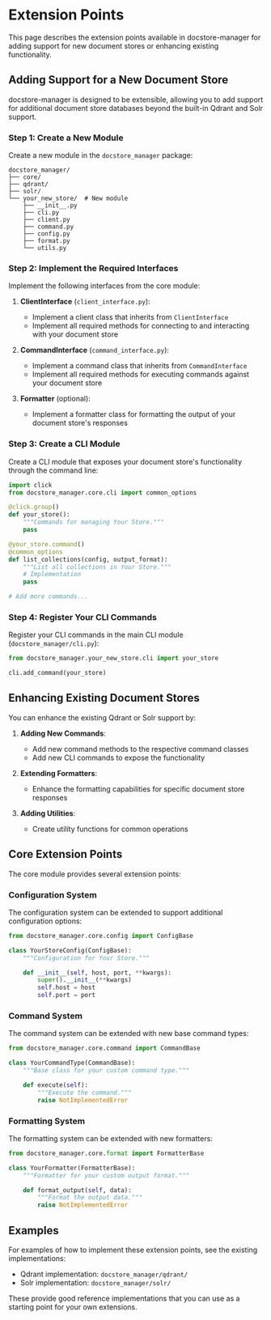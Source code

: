 # Extension Points

This page describes the extension points available in docstore-manager for adding support for new document stores or enhancing existing functionality.

## Adding Support for a New Document Store

docstore-manager is designed to be extensible, allowing you to add support for additional document store databases beyond the built-in Qdrant and Solr support.

### Step 1: Create a New Module

Create a new module in the `docstore_manager` package:

```
docstore_manager/
├── core/
├── qdrant/
├── solr/
└── your_new_store/  # New module
    ├── __init__.py
    ├── cli.py
    ├── client.py
    ├── command.py
    ├── config.py
    ├── format.py
    └── utils.py
```

### Step 2: Implement the Required Interfaces

Implement the following interfaces from the core module:

1. **ClientInterface** (`client_interface.py`):
   - Implement a client class that inherits from `ClientInterface`
   - Implement all required methods for connecting to and interacting with your document store

2. **CommandInterface** (`command_interface.py`):
   - Implement a command class that inherits from `CommandInterface`
   - Implement all required methods for executing commands against your document store

3. **Formatter** (optional):
   - Implement a formatter class for formatting the output of your document store's responses

### Step 3: Create a CLI Module

Create a CLI module that exposes your document store's functionality through the command line:

```python
import click
from docstore_manager.core.cli import common_options

@click.group()
def your_store():
    """Commands for managing Your Store."""
    pass

@your_store.command()
@common_options
def list_collections(config, output_format):
    """List all collections in Your Store."""
    # Implementation
    pass

# Add more commands...
```

### Step 4: Register Your CLI Commands

Register your CLI commands in the main CLI module (`docstore_manager/cli.py`):

```python
from docstore_manager.your_new_store.cli import your_store

cli.add_command(your_store)
```

## Enhancing Existing Document Stores

You can enhance the existing Qdrant or Solr support by:

1. **Adding New Commands**:
   - Add new command methods to the respective command classes
   - Add new CLI commands to expose the functionality

2. **Extending Formatters**:
   - Enhance the formatting capabilities for specific document store responses

3. **Adding Utilities**:
   - Create utility functions for common operations

## Core Extension Points

The core module provides several extension points:

### Configuration System

The configuration system can be extended to support additional configuration options:

```python
from docstore_manager.core.config import ConfigBase

class YourStoreConfig(ConfigBase):
    """Configuration for Your Store."""

    def __init__(self, host, port, **kwargs):
        super().__init__(**kwargs)
        self.host = host
        self.port = port
```

### Command System

The command system can be extended with new base command types:

```python
from docstore_manager.core.command import CommandBase

class YourCommandType(CommandBase):
    """Base class for your custom command type."""

    def execute(self):
        """Execute the command."""
        raise NotImplementedError
```

### Formatting System

The formatting system can be extended with new formatters:

```python
from docstore_manager.core.format import FormatterBase

class YourFormatter(FormatterBase):
    """Formatter for your custom output format."""

    def format_output(self, data):
        """Format the output data."""
        raise NotImplementedError
```

## Examples

For examples of how to implement these extension points, see the existing implementations:

- Qdrant implementation: `docstore_manager/qdrant/`
- Solr implementation: `docstore_manager/solr/`

These provide good reference implementations that you can use as a starting point for your own extensions.
